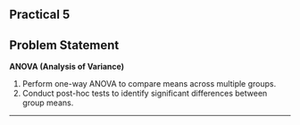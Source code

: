 ## Practical 5

## Problem Statement

**ANOVA (Analysis of Variance)**
1. Perform one-way ANOVA to compare means across multiple groups.
2. Conduct post-hoc tests to identify significant differences between group means.

---
